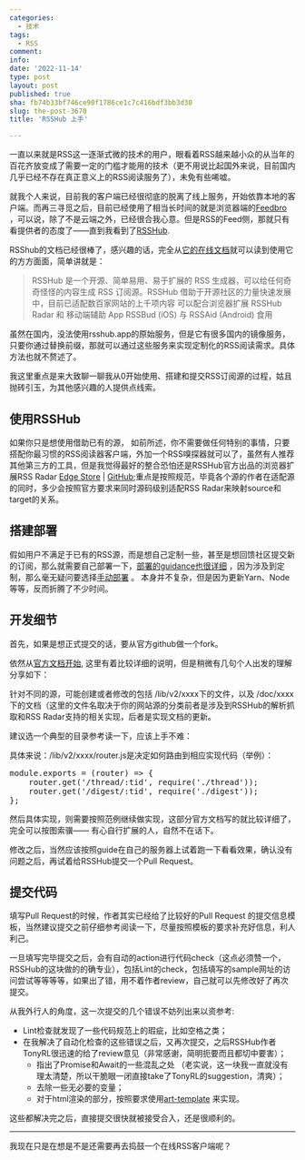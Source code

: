 ```yaml
---
categories:
  - 技术
tags:
  - RSS
comment: 
info: 
date: '2022-11-14'
type: post
layout: post
published: true
sha: fb74b33bf746ce90f1786ce1c7c416bdf3bb3d30
slug: the-post-3670
title: 'RSSHub 上手'

---
```


一直以来就是RSS这一逐渐式微的技术的用户，眼看着RSS越来越小众的从当年的百花齐放变成了需要一定的门槛才能用的技术（更不用说比起国外来说，目前国内几乎已经不存在真正意义上的RSS阅读服务了），未免有些唏嘘。

就我个人来说，目前我的客户端已经很彻底的脱离了线上服务，开始依靠本地的客户端。而再三寻觅之后，目前已经使用了相当长时间的就是浏览器端的[Feedbro](https://nodetics.com/feedbro/) ，可以说，除了不是云端之外，已经很合我心意。但是RSS的Feed侧，那就只有看提供者的态度了——直到我看到了[RSSHub](https://github.com/DIYgod/RSSHub).

RSShub的文档已经很棒了，感兴趣的话，完全从[它的在线文档](https://docs.rsshub.app/)就可以读到使用它的方方面面，简单讲就是：
 
> RSSHub 是一个开源、简单易用、易于扩展的 RSS 生成器，可以给任何奇奇怪怪的内容生成 RSS 订阅源。RSSHub 借助于开源社区的力量快速发展中，目前已适配数百家网站的上千项内容
可以配合浏览器扩展 RSSHub Radar 和 移动端辅助 App RSSBud (iOS) 与 RSSAid (Android) 食用

虽然在国内，没法使用rsshub.app的原始服务，但是它有很多国内的镜像服务，只要你通过替换前缀，那就可以通过这些服务来实现定制化的RSS阅读需求。具体方法也就不赘述了。

我这里重点是来大致聊一聊我从0开始使用、搭建和提交RSS订阅源的过程，姑且抛砖引玉，为其他感兴趣的人提供点线索。

## 使用RSSHub

如果你只是想使用借助已有的源， 如前所述，你不需要做任何特别的事情，只要搭配你最习惯的RSS阅读器客户端，外加一个RSS嗅探器就可以了，虽然有人推荐其他第三方的工具，但是我觉得最好的整合恐怕还是RSSHub官方出品的浏览器扩展RSS Radar [Edge Store](https://microsoftedge.microsoft.com/addons/detail/rsshub-radar/gangkeiaobmjcjokiofpkfpcobpbmnln) | [GitHub](https://github.com/DIYgod/RSSHub-Radar);重点是按照规范，毕竟各个源的作者在适配源的同时，多少会按照官方要求来同时源码级别适配RSS Radar来映射source和target的关系。

## 搭建部署
假如用户不满足于已有的RSS源，而是想自己定制一些，甚至是想回馈社区提交新的订阅，那么就需要自己部署一下，[部署的guidance也很详细](https://docs.rsshub.app/install/#shou-dong-bu-shu-an-zhuang) ，因为涉及到定制，那么毫无疑问要选择[手动部署](https://docs.rsshub.app/install/#shou-dong-bu-shu) 。
本身并不复杂，但是因为更新Yarn、Node等等，反而折腾了不少时间。

## 开发细节

首先，如果是想正式提交的话，要从官方github做一个fork。

依然从[官方文档开始](https://docs.rsshub.app/joinus/quick-start.html), 这里有着比较详细的说明，但是稍微有几句个人出发的理解分享如下：

针对不同的源，可能创建或者修改的包括 /lib/v2/xxxx下的文件，以及 /doc/xxxx下的文档（这里的文件名取决于你的网站源的分类前者是涉及到RSSHub的解析抓取和RSS Radar支持的相关实现，后者是实现文档的更新。

建议选一个典型的目录参考读一下，应该上手不难：

具体来说：/lib/v2/xxxx/router.js是决定如何路由到相应实现代码（举例）：
<pre>
module.exports = (router) => {
    router.get('/thread/:tid', require('./thread'));
    router.get('/digest/:tid', require('./digest'));
};
</pre>

然后具体实现，则需要按照范例继续做实现，这部分官方文档写的就比较详细了，完全可以按图索骥—— 有心自行扩展的人，自然不在话下。

修改之后，当然应该按照guide在自己的服务器上试着跑一下看看效果，确认没有问题之后，再试着给RSSHub提交一个Pull Request。

## 提交代码

填写Pull Request的时候，作者其实已经给了比较好的Pull Request 的提交信息模板，当然建议提交之前仔细参考阅读一下，尽量按照模板的要求补充好信息，利人利己。

一旦填写完毕提交之后，会有自动的action进行代码check（这点必须赞一个，RSSHub的这块做的的确专业），包括Lint的check，包括填写的sample网址的访问尝试等等等等，如果出了错，用不着作者review，自己就可以先修改好了再次提交。

从我外行人的角度，这一次提交的几个错误不妨列出来以资参考:
- Lint检查就发现了一些代码规范上的瑕疵，比如空格之类；
- 在我解决了自动化检查的这些错误之后，又再次提交，之后RSSHub作者TonyRL很迅速的给了review意见（非常感谢，简明扼要而且都切中要害）；
    * 指出了Promise和Await的一些混乱之处 （老实说，这一块我一直就没有理太清楚，所以干脆眼一闭直接take了TonyRL的suggestion，清爽）；
    * 去除一些无必要的变量；
    * 对于html渲染的部分，按照要求使用[art-template](https://aui.github.io/art-template/docs/syntax.html) 来实现。

这些都解决完之后，直接提交很快就被接受合入，还是很顺利的。

-----
我现在只是在想是不是还需要再去捣鼓一个在线RSS客户端呢？






